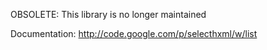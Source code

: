 OBSOLETE: This library is no longer maintained

Documentation: http://code.google.com/p/selecthxml/w/list